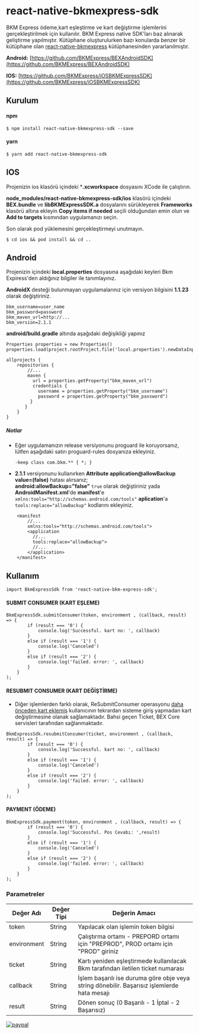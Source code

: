 # react-native-bkmexpress-sdk
BKM Express ödeme,kart eşleştirme ve kart değiştirme işlemlerini gerçekleştirilmek için kullanılır. BKM Express native SDK'ları baz alınarak geliştirme yapılmıştır. Kütüphane oluşturulurken bazı konularda benzer bir kütüphane olan [react-native-bkmexpress](https://github.com/kubilaytural/react-native-bkmexpress) kütüphanesinden yararlanılmıştır.

**Android:** [https://github.com/BKMExpress/BEXAndroidSDK](https://github.com/BKMExpress/BEXAndroidSDK)

**IOS:** [https://github.com/BKMExpress/iOSBKMExpressSDK](https://github.com/BKMExpress/iOSBKMExpressSDK)

## Kurulum

#### npm
```$ npm install react-native-bkmexpress-sdk --save```
#### yarn
```$ yarn add react-native-bkmexpress-sdk```

## IOS

Projenizin ios klasörü içindeki ***.xcworkspace** dosyasını XCode ile çalıştırın.

**node_modules/react-native-bkmexpress-sdk/ios** klasörü içindeki **BEX.bundle** ve **libBKMExpressSDK.a** dosyalarını sürükleyerek **Frameworks** klasörü altına ekleyin **Copy items if needed** seçili olduğundan emin olun ve **Add to targets** kısmından uygulamanızı seçin.

Son olarak pod yüklemesini gerçekleştirmeyi unutmayın.

```
$ cd ios && pod install && cd ..
```

## Android

Projenizin içindeki **local.properties** dosyasına aşağıdaki keyleri Bkm Expiress'den aldığınız bilgiler ile tanımlayınız.

**AndroidX** desteği bulunmayan uygulamalarınız için versiyon bilgisini **1.1.23** olarak değiştiriniz.

```
bkm_username=user_name
bkm_password=password
bkm_maven_url=http://...
bkm_version=2.1.1
```

**android/build.gradle** altında aşağıdaki değişikliği yapınız

```
Properties properties = new Properties()
properties.load(project.rootProject.file('local.properties').newDataInputStream())

allprojects {
    repositories {
        //...        
        maven {
          url = properties.getProperty("bkm_maven_url")
          credentials {
            username = properties.getProperty("bkm_username")
            password = properties.getProperty("bkm_password")
         }
       }
    }
}
```
##### Notlar
* Eğer uygulamanızın release versiyonunu proguard ile koruyorsanız, lütfen aşağıdaki satırı proguard-rules dosyanıza ekleyiniz.

    ```-keep class com.bkm.** { *; }```

* **2.1.1** versiyonunu kullanırken **Attribute application@allowBackup value=(false)** hatası alırsanız;</br>
**android:allowBackup="false"** ```true``` olarak değiştiriniz yada **AndroidManifest.xml**'de **manifest**'e ```xmlns:tools="http://schemas.android.com/tools"``` **aplication**'a ```tools:replace="allowBackup"``` kodlarını ekleyiniz.


```
    <manifest 
        //...
        xmlns:tools="http://schemas.android.com/tools">
        <application
          //...
          tools:replace="allowBackup">
          //...
        </application>
    </manifest>
```


## Kullanım
```import BkmExpressSdk from 'react-native-bkm-express-sdk';```


#### SUBMIT CONSUMER (KART EŞLEME)
```
BkmExpressSdk.submitConsumer(token, environment , (callback, result) => {
        if (result === '0') {
            console.log('Successful. kart no: ', callback)
        }
        else if (result === '1') {
            console.log('Canceled')
        }
        else if (result === '2') {
            console.log('failed. error: ', callback)
        } 
    }
);
```

####  RESUBMIT CONSUMER (KART DEĞİŞTİRME)
* Diğer işlemlerden farklı olarak, ReSubmitConsumer operasyonu <u>daha önceden kart eklemiş</u> kullanıcının tekrardan sisteme giriş yapmadan kart değiştirmesine olanak sağlamaktadır. Bahsi geçen Ticket, BEX Core servisleri tarafından sağlanmaktadır.

```
BkmExpressSdk.resubmitConsumer(ticket, environment , (callback, result) => {
        if (result === '0') {
            console.log('Successful. kart no: ', callback)
        }
        else if (result === '1') {
            console.log('Canceled')
        }
        else if (result === '2') {
            console.log('failed. error: ', callback)
        } 
    }
);
```
####  PAYMENT (ÖDEME)
```
BkmExpressSdk.payment(token, environment , (callback, result) => {
        if (result === '0') {
            console.log('Successful. Pos Cevabı: ',result)
        }
        else if (result === '1') {
            console.log('Canceled')
        }
        else if (result === '2') {
            console.log('failed. error: ', callback)
        } 
    }
);
```

### Parametreler

| Değer Adı | Değer Tipi | Değerin Amacı |
| ------------- | ------------- | ------------- |
| token  | String  | Yapılacak olan işlemin token bilgisi |
| environment | String | Çalıştırma ortamı - PREPORD ortamı için "PREPROD", PROD ortamı için "PROD" giriniz |
| ticket  | String  | Kartı yeniden eşleştirmede kullanılacak Bkm tarafından iletilen ticket numarası |
| callback | String | İşlem başarılı ise duruma göre obje veya string dönebilir. Başarısız işlemlerde hata mesajı |
| result | String | Dönen sonuç (0 Başarılı - 1 İptal - 2 Başarısız) |

[![paypal](https://www.paypalobjects.com/en_US/i/btn/btn_donateCC_LG.gif)](http://www.bynogame.com/tr/destekle/caglardurmus)
